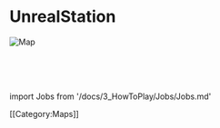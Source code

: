 # UnrealStation



![Map](\img\Icon\No_image.png)









  <br/>
<br/>
<br/>

import Jobs from '/docs/3_HowToPlay/Jobs/Jobs.md'

<Jobs />

[[Category:Maps]]
